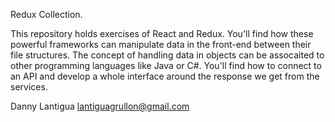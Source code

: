 Redux Collection.

This repository holds exercises of React and Redux.
You'll find how these powerful frameworks can manipulate data in the front-end between their file structures.
The concept of handling data in objects can be assocaited to other programming languages like Java or C#.
You'll find how to connect to an API and develop a whole interface around the response we get from the services.

Danny Lantigua
lantiguagrullon@gmail.com
